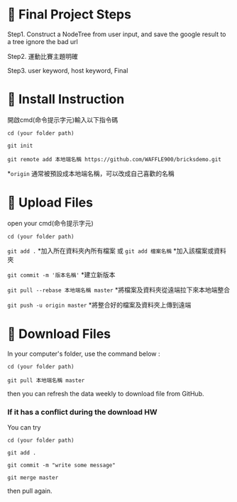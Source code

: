 # :file_folder: Final Project Steps

 Step1. Construct a NodeTree from user input, and save the google result to a tree
		  		  ignore the bad url
            
 Step2. 運動比賽主題明確
 
 Step3. user keyword, host keyword, Final
 
 # :link: Install Instruction #

開啟cmd(命令提示字元)輸入以下指令碼

`cd (your folder path)`

`git init`

`git remote add 本地端名稱 https://github.com/WAFFLE900/bricksdemo.git`

*`origin` 通常被預設成本地端名稱，可以改成自己喜歡的名稱


# :file_folder: Upload Files #

open your cmd(命令提示字元)

`cd (your folder path)`

`git add .` *加入所在資料夾內所有檔案
或 `git add 檔案名稱` *加入該檔案或資料夾

`git commit -m '版本名稱'` *建立新版本

`git pull --rebase 本地端名稱 master` *將檔案及資料夾從遠端拉下來本地端整合

`git push -u origin master` *將整合好的檔案及資料夾上傳到遠端

# :file_folder: Download Files #

In your computer's folder, use the command below :

`cd (your folder path)`

`git pull 本地端名稱 master`

then you can refresh the data weekly to download file from GitHub.

### If it has a conflict during the download HW

You can try

`cd (your folder path)`

`git add .`

`git commit -m "write some message"`

`git merge master`

then pull again.
